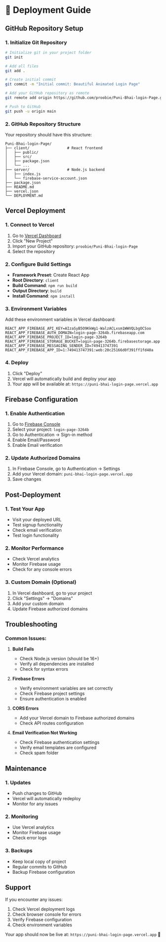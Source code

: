 # 🚀 Deployment Guide

## GitHub Repository Setup

### 1. Initialize Git Repository
```bash
# Initialize git in your project folder
git init

# Add all files
git add .

# Create initial commit
git commit -m "Initial commit: Beautiful Animated Login Page"

# Add your GitHub repository as remote
git remote add origin https://github.com/proobie/Puni-Bhai-login-Page.git

# Push to GitHub
git push -u origin main
```

### 2. GitHub Repository Structure
Your repository should have this structure:
```
Puni-Bhai-login-Page/
├── client/                 # React frontend
│   ├── public/
│   ├── src/
│   ├── package.json
│   └── ...
├── server/                 # Node.js backend
│   ├── index.js
│   └── firebase-service-account.json
├── package.json
├── README.md
├── vercel.json
└── DEPLOYMENT.md
```

## Vercel Deployment

### 1. Connect to Vercel
1. Go to [Vercel Dashboard](https://vercel.com/dashboard)
2. Click "New Project"
3. Import your GitHub repository: `proobie/Puni-Bhai-login-Page`
4. Select the repository

### 2. Configure Build Settings
- **Framework Preset**: Create React App
- **Root Directory**: `client`
- **Build Command**: `npm run build`
- **Output Directory**: `build`
- **Install Command**: `npm install`

### 3. Environment Variables
Add these environment variables in Vercel dashboard:

```
REACT_APP_FIREBASE_API_KEY=AIzaSyB5O9KkWg1-WalzACLxsm1WWVQLbgOCSoo
REACT_APP_FIREBASE_AUTH_DOMAIN=login-page-3264b.firebaseapp.com
REACT_APP_FIREBASE_PROJECT_ID=login-page-3264b
REACT_APP_FIREBASE_STORAGE_BUCKET=login-page-3264b.firebasestorage.app
REACT_APP_FIREBASE_MESSAGING_SENDER_ID=749413747391
REACT_APP_FIREBASE_APP_ID=1:749413747391:web:20c25166d0f391ff1fd40a
```

### 4. Deploy
1. Click "Deploy"
2. Vercel will automatically build and deploy your app
3. Your app will be available at: `https://puni-bhai-login-page.vercel.app`

## Firebase Configuration

### 1. Enable Authentication
1. Go to [Firebase Console](https://console.firebase.google.com/)
2. Select your project: `login-page-3264b`
3. Go to Authentication → Sign-in method
4. Enable Email/Password
5. Enable Email verification

### 2. Update Authorized Domains
1. In Firebase Console, go to Authentication → Settings
2. Add your Vercel domain: `puni-bhai-login-page.vercel.app`
3. Save changes

## Post-Deployment

### 1. Test Your App
- Visit your deployed URL
- Test signup functionality
- Check email verification
- Test login functionality

### 2. Monitor Performance
- Check Vercel analytics
- Monitor Firebase usage
- Check for any console errors

### 3. Custom Domain (Optional)
1. In Vercel dashboard, go to your project
2. Click "Settings" → "Domains"
3. Add your custom domain
4. Update Firebase authorized domains

## Troubleshooting

### Common Issues:

1. **Build Fails**
   - Check Node.js version (should be 16+)
   - Verify all dependencies are installed
   - Check for syntax errors

2. **Firebase Errors**
   - Verify environment variables are set correctly
   - Check Firebase project settings
   - Ensure authentication is enabled

3. **CORS Errors**
   - Add your Vercel domain to Firebase authorized domains
   - Check API routes configuration

4. **Email Verification Not Working**
   - Check Firebase authentication settings
   - Verify email templates are configured
   - Check spam folder

## Maintenance

### 1. Updates
- Push changes to GitHub
- Vercel will automatically redeploy
- Monitor for any issues

### 2. Monitoring
- Use Vercel analytics
- Monitor Firebase usage
- Check error logs

### 3. Backups
- Keep local copy of project
- Regular commits to GitHub
- Backup Firebase configuration

## Support

If you encounter any issues:
1. Check Vercel deployment logs
2. Check browser console for errors
3. Verify Firebase configuration
4. Check environment variables

Your app should now be live at: `https://puni-bhai-login-page.vercel.app` 🎉 
